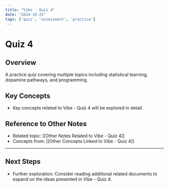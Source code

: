 ```yaml
---
title: "Vibe - Quiz 4"
date: "2024-10-25"
tags: ['quiz', 'assessment', 'practice']
---
```


# Quiz 4

## Overview

A practice quiz covering multiple topics including statistical learning, dopamine pathways, and programming.

## Key Concepts

- Key concepts related to Vibe - Quiz 4 will be explored in detail.
  
## Reference to Other Notes

- Related topic: [[Other Notes Related to Vibe - Quiz 4]]
- Concepts from: [[Other Concepts Linked to Vibe - Quiz 4]]
---

## Next Steps

- Further exploration: Consider reading additional related documents to expand on the ideas presented in Vibe - Quiz 4.
